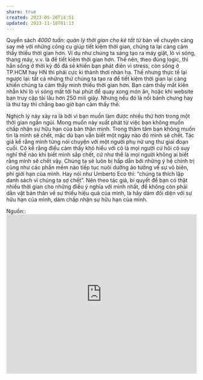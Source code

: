 ```yaml
---
share: true
created: 2023-05-26T14:51
updated: 2023-11-18T01:13
---
```


Quyển sách _4000 tuần: quản lý thời gian cho kẻ tất tử_ bàn về chuyện càng say mê với những công cụ giúp tiết kiệm thời gian, chúng ta lại càng cảm thấy thiếu thời gian hơn. Ví dụ như chúng ta sáng tạo ra máy giặt, lò vi sóng, thang máy, v.v. là để tiết kiệm thời gian hơn. Thế nên, theo đúng logic, thì hẳn sống ở thời kỳ đồ đá sẽ khiến bạn phát điên vì stress, còn sống ở TP.HCM hay HN thì phải cực kì thảnh thơi nhàn hạ. Thế nhưng thực tế lại ngược lại: tất cả những thứ chúng ta tạo ra để tiết kiệm thời gian lại càng khiến chúng ta cảm thấy mình thiếu thời gian hơn. Bạn cảm thấy mất kiên nhẫn khi lò vi sóng mất tới hai phút để quay xong món ăn, hoặc khi website bạn truy cập tải lâu hơn 250 mili giây. Nhưng nếu đó là nồi bánh chưng hay là thư tay thì chẳng bao giờ bạn cảm thấy thế.

Nghịch lý này xảy ra là bởi vì bạn muốn làm được nhiều thứ hơn trong một thời gian ngắn ngủi. Mong muốn này xuất phát từ việc bạn không muốn chấp nhận sự hữu hạn của bản thân mình. Trong thâm tâm bạn không muốn tin là mình sẽ chết, mặc dù bạn vẫn biết một ngày nào đó mình sẽ chết. Tác giả kể rằng mình từng nói chuyện với một người phụ nữ ung thư giai đoạn cuối. Cô kể rằng điều cảm thấy khó hiểu với cô là mọi người cứ hỏi cô suy nghĩ thế nào khi biết mình sắp chết, cứ như thể là mọi người không ai biết rằng mình sẽ chết vậy. Chúng ta sẽ luôn bị hấp dẫn bởi những ý hệ chính trị cũng như các phần mềm nào tiếp tục nuôi dưỡng ảo tưởng về sự vô biên, phi giới hạn của mình. Hay nói như Umberto Eco thì: “chúng ta thích lập danh sách vì chúng ta sợ chết”. Nên theo tác giả, bí quyết để bạn có thật nhiều thời gian cho những điều ý nghĩa với mình nhất, để không còn phải dằn vặt bản thân về sự thiếu hiệu quả của mình, là hãy dám đối diện với sự hữu hạn của mình, dám chấp nhận sự hữu hạn của mình.

Nguồn:: <iframe title="How to stop fighting against time. | Oliver Burkeman | TEDxUniversityofNicosia" src="https://www.youtube.com/embed/XtfCmhPr-J8?feature=oembed&amp;enablejsapi=1&amp;origin=https://xn--qucu-hr5aza.cc" allow="accelerometer; autoplay; clipboard-write; encrypted-media; gyroscope; picture-in-picture" allowfullscreen="" style="max-width: 100%; max-height: 473px;" width="750" height="422" frameborder="0"></iframe>
